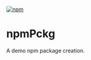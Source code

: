 [![npm](https://img.shields.io/badge/npm-v1.0.0-yellow.svg)](https://opensource.org/licenses/Apache-2.0)

# npmPckg
A demo npm package creation.
